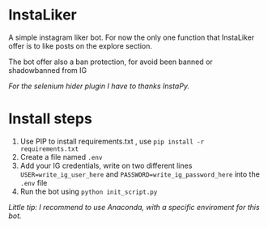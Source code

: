 # InstaLiker
A simple instagram liker bot. For now the only one function that InstaLiker offer is to like posts on the explore section.

The bot offer also a ban protection, for avoid been banned or shadowbanned from IG

<i>For the selenium hider plugin I have to thanks InstaPy.</i>

# Install steps 
<ol>
  <li>
    Use PIP to install requirements.txt , use 
    <code>pip install -r requirements.txt</code>
  </li>
  <li>
    Create a file named <code>.env</code>
  </li>
  <li>
    Add your IG credentials, write on two different lines <code>USER=write_ig_user_here</code> and <code>PASSWORD=write_ig_password_here</code> into the <code>.env</code> file
  </li>
  <li>
    Run the bot using <code>python init_script.py</code>
  </li>
</ol>

<i>Little tip: I recommend to use Anaconda, with a specific enviroment for this bot.</i>
